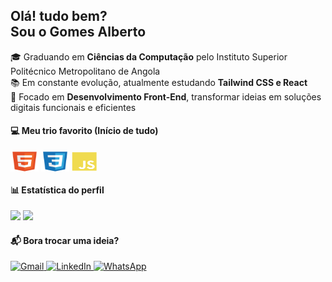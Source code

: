 <h2> Olá! tudo bem? <br> Sou o Gomes Alberto </h2>

  🎓 Graduando em **Ciências da Computação** pelo Instituto Superior Politécnico Metropolitano de Angola <br>
  📚 Em constante evolução, atualmente estudando **Tailwind CSS e React** <br>
  🎯 Focado em **Desenvolvimento Front-End**, transformar ideias em soluções digitais funcionais e eficientes

<h4> 💻 Meu trio favorito (Início de tudo) </h4>

<div>
  <!-- HTML -->
  <img align="center" alt="Gomes-HTML" height="32" width="45" src="https://raw.githubusercontent.com/devicons/devicon/master/icons/html5/html5-original.svg">
  <!-- CSS -->
  <img align="center" alt="Gomes-CSS" height="32" width="45" src="https://raw.githubusercontent.com/devicons/devicon/master/icons/css3/css3-original.svg">
  <!-- JAVA SCRIPT -->
  <img align="center" alt="Gomes-Js" height="30" width="40" src="https://raw.githubusercontent.com/devicons/devicon/master/icons/javascript/javascript-plain.svg">  
</div>

<h4> 📊 Estatística do perfil </h4>

<div>
  <img src="https://github-readme-stats.vercel.app/api?username=gomes-alberto&show_icons=true&theme=github_dark" width="350"/>
  <img src="https://github-readme-stats.vercel.app/api/top-langs/?username=gomes-alberto&layout=compact&theme=github_dark" width="314"/>
</div>

<h4> 📬 Bora trocar uma ideia? </h4>

<div>
  <a href="mailto:gomesrick25@gmail.com" target="_blank">
    <img src="https://img.shields.io/badge/Gmail-D14836?style=for-the-badge&logo=gmail&logoColor=white" alt="Gmail">
  </a>
  
  <a href="https://www.linkedin.com/in/gomesalberto/" target="_blank">
    <img src="https://img.shields.io/badge/LinkedIn-0A66C2?style=for-the-badge&logo=linkedin&logoColor=white" alt="LinkedIn">
  </a>

  <a href="https://wa.me/244948618117" target="_blank">
    <img src="https://img.shields.io/badge/WhatsApp-25D366?style=for-the-badge&logo=whatsapp&logoColor=white" alt="WhatsApp">
  </a>
</div>
